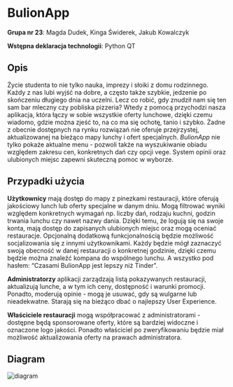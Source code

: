 # BulionApp

**Grupa nr 23**: Magda Dudek, Kinga Świderek, Jakub Kowalczyk

**Wstępna deklaracja technologii**: Python QT

## Opis

Życie studenta to nie tylko nauka, imprezy i słoiki z domu rodzinnego. Każdy z nas lubi wyjść na dobre, a często także szybkie, jedzenie po skończeniu długiego dnia na uczelni. Lecz co robić, gdy znudził nam się ten sam bar mleczny czy pobliska pizzeria? Wtedy z pomocą przychodzi nasza aplikacja, która łączy w sobie wszystkie oferty lunchowe, dzięki czemu wiadomo, gdzie można zjeść to, na co ma się ochotę, tanio i szybko. Żadne z obecnie dostępnych na rynku rozwiązań nie oferuje przejrzystej, aktualizowanej na bieżąco mapy lunchy i ofert specjalnych. *BulionApp* nie tylko pokaże aktualne menu - pozwoli także na wyszukiwanie obiadu względem zakresu cen, konkretnych dań czy opcji vege. System opinii oraz ulubionych miejsc zapewni skuteczną pomoc w wyborze.

## Przypadki użycia

**Użytkownicy** mają dostęp do mapy z pinezkami restauracji, które oferują jakościowy lunch lub oferty specjalne w danym dniu. Mogą filtrować wyniki względem konkretnych wymagań np. liczby dań, rodzaju kuchni, godzin trwania lunchu czy nawet nazwy dania. Dzięki temu, że logują się na swoje konta, mają dostęp do zapisanych ulubionych miejsc oraz mogą oceniać restauracje. 
Opcjonalną dodatkową funkcjonalnością będzie możliwość socjalizowania się z innymi użytkownikami. Każdy będzie mógł zaznaczyć swoją obecność w danej restauracji o konkretnej godzinie, dzięki czemu będzie można znaleźć kompana do wspólnego lunchu. A wszystko pod hasłem: “Czasami BulionApp jest lepszy niż Tinder”.

**Administratorzy** aplikacji zarządzają listą pokazywanych restauracji, aktualizują lunche, a w tym ich ceny, dostępność i warunki promocji. Ponadto, moderują opinie - mogą je usuwać, gdy są wulgarne lub nieadekwatne. Starają się na bieżąco dbać o najlepszy User Experience.

**Właściciele restauracji** mogą współpracować z administratorami - dostępne będą sponsorowane oferty, które są bardziej widoczne i oznaczone logo jakości. Ponadto właściciel po zweryfikowaniu będzie miał możliwość aktualizowania oferty na prawach administratora.

## Diagram
![diagram](https://gitlab-stud.elka.pw.edu.pl/4750b741-0809-41ef-889f-a9d0fbe27a76)
